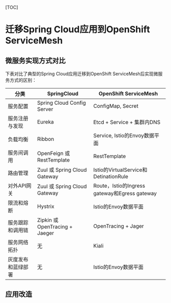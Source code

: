 [TOC]

# 迁移Spring Cloud应用到OpenShift ServiceMesh



## 微服务实现方式对比



下表对比了典型的Spring Cloud应用迁移到OpenShift ServiceMesh后实现微服务方式的区别：



| 分类               | SpringCloud                    | OpenShift ServiceMesh                         |
| ------------------ | ------------------------------ | --------------------------------------------- |
| 服务配置           | Spring Cloud Config Server     | ConfigMap, Secret                             |
| 服务注册与发现     | Eureka                         | Etcd + Service + 集群内DNS                    |
| 负载均衡           | Ribbon                         | Service, Istio的Envoy数据平面                 |
| 服务间调用         | OpenFeign 或 RestTemplate      | RestTemplate                                  |
| 路由管理           | Zuul 或 Spring Cloud Gateway   | Istio的VirtualService和DetinationRule         |
| 对外API网关        | Zuul 或 Spring Cloud Gateway   | Route，Istio的Ingress gateway和Egress gateway |
| 限流和熔断         | Hystrix                        | Istio的Envoy数据平面                          |
| 服务跟踪和调用链   | Zipkin 或 OpenTracing + Jaeger | OpenTracing + Jager                           |
| 服务网络拓扑       | 无                             | Kiali                                         |
| 灰度发布和蓝绿部署 | 无                             | Istio的Envoy数据平面                          |



## 应用改造

